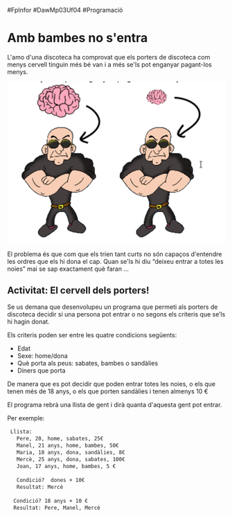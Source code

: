 #FpInfor #DawMp03Uf04 #Programació

Amb bambes no s'entra 
==================================

L'amo d'una discoteca ha comprovat que els porters de discoteca com menys cervell tinguin més bé van i a més se'ls pot enganyar pagant-los menys.

![Disco](imatges/cervells.png)

El problema és que com que els trien tant curts no són capaços d'entendre les ordres que els hi dona el cap. Quan se'ls hi diu “deixeu entrar a totes les noies” mai se sap exactament què faran … 

Activitat: El cervell dels porters!
------------------------------------

Se us demana que desenvolupeu un programa que permeti als porters de discoteca decidir si una persona pot entrar o no segons els criteris que se’ls hi hagin donat.

Els criteris poden ser entre les quatre condicions següents:

* Edat
* Sexe: home/dona
* Què porta als peus: sabates, bambes o sandàlies
* Diners que porta

De manera que es pot decidir que poden entrar totes les noies, o els que tenen més de 18 anys, o els que porten sandàlies i tenen almenys 10 €

El programa rebrà una llista de gent i dirà quanta d'aquesta gent pot entrar.

Per exemple:
 
     Llista:
       Pere, 20, home, sabates, 25€
       Manel, 21 anys, home, bambes, 50€
       Maria, 18 anys, dona, sandàlies, 8€
       Mercè, 25 anys, dona, sabates, 100€
       Joan, 17 anys, home, bambes, 5 €
 
       Condició?  dones + 10€
       Resultat: Mercè

      Condició? 18 anys + 10 €
      Resultat: Pere, Manel, Mercè


